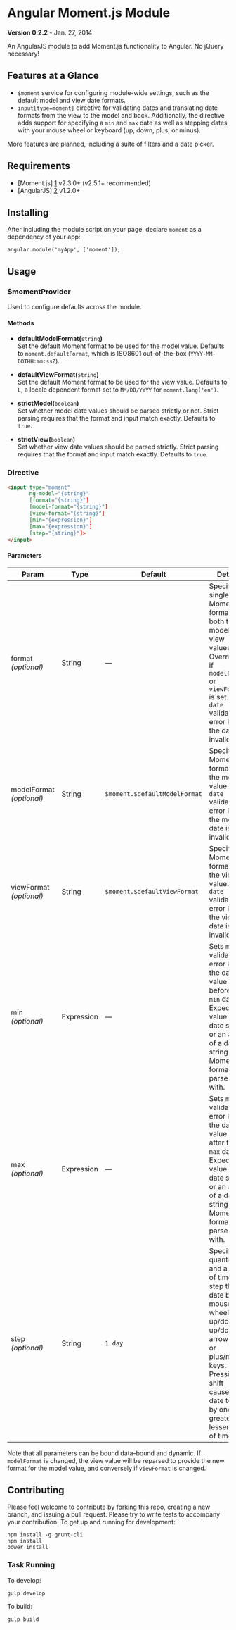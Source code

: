 Angular Moment.js Module 
================
**Version 0.2.2** - Jan. 27, 2014

An AngularJS module to add Moment.js functionality to Angular. No jQuery necessary!<br>

## Features at a Glance
* `$moment` service for configuring module-wide settings, such as the default model and view date formats.
* `input[type=moment]` directive for validating dates and translating date formats from the view to the model and back. Additionally, the directive adds support for specifying a `min` and `max` date as well as stepping dates with your mouse wheel or keyboard (up, down, plus, or minus). 

More features are planned, including a suite of filters and a date picker.

## Requirements
* [Moment.js] [1] v2.3.0+ (v2.5.1+ recommended)
* [AngularJS] [2] v1.2.0+

[1]: http://momentjs.com/
[2]: http://angularjs.org/

## Installing
After including the module script on your page, declare `moment` as a dependency of your app:
```
angular.module('myApp', ['moment']);
```

## Usage

### $momentProvider
Used to configure defaults across the module.
#### Methods

* **defaultModelFormat(**`string`**)**<br> Set the default Moment format to be used for the model value. Defaults to `moment.defaultFormat`, which is ISO8601 out-of-the-box (`YYYY-MM-DDTHH:mm:ssZ`).

* **defaultViewFormat(**`string`**)**<br> Set the default Moment format to be used for the view value. Defaults to `L`, a locale dependent format set to `MM/DD/YYYY` for `moment.lang('en')`.

* **strictModel(**`boolean`**)**<br> Set whether model date values should be parsed strictly or not. Strict parsing requires that the format and input match exactly. Defaults to `true`.

* **strictView(**`boolean`**)**<br> Set whether view date values should be parsed strictly. Strict parsing requires that the format and input match exactly. Defaults to `true`.
 

### Directive
``` html
<input type="moment"
       ng-model="{string}"
       [format="{string}"]
       [model-format="{string}"]
       [view-format="{string}"]
       [min="{expression}"]
       [max="{expression}"]
       [step="{string}"]>
</input>
```

#### Parameters

| Param                    | Type        | Default | Details |
| ---                      | ---         | ---     | ---     |
| format *(optional)*      | String      | &mdash; | Specify a single Moment format for both the model and view values. Overridden if `modelFormat` or `viewFormat` is set. Sets `date` validation error key if the date is invalid. |
| modelFormat *(optional)* | String      | `$moment.$defaultModelFormat` | Specify a Moment format for the model value. Sets `date` validation error key if the model date is invalid. |
| viewFormat *(optional)*  | String      | `$moment.$defaultViewFormat`  | Specify a Moment format for the view value. Sets `date` validation error key if the view date is invalid. |
| min *(optional)*         | Expression  | &mdash; | Sets `min` validation error key if the date value is before the `min` date. Expected value is a date string or an array of a date string and a Moment format to parse it with. |
| max *(optional)*         | Expression  | &mdash; | Sets `max` validation error key if the date value is after the `max` date. Expected value is a date string or an array of a date string and a Moment format to parse it with. |
| step *(optional)*        | String      | `1 day` | Specify a quantity and a unit of time to step the date by on mouse wheel up/down, up/down arrow keys, or plus/minus keys. Pressing shift causes the date to step by one greater or lesser unit of time. |

Note that all parameters can be bound data-bound and dynamic. If `modelFormat` is changed, the view value will be reparsed to provide the new format for the model value, and conversely if `viewFormat` is changed.


## Contributing
Please feel welcome to contribute by forking this repo, creating a new branch, and issuing a pull request. Please try to write tests to accompany your contribution. To get up and running for development:
```
npm install -g grunt-cli
npm install
bower install
```

### Task Running

To develop:
```
gulp develop
```

To build:
```
gulp build
```
